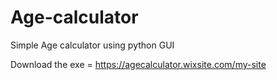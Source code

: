 # Age-calculator
Simple Age calculator using python GUI

Download the exe = https://agecalculator.wixsite.com/my-site
